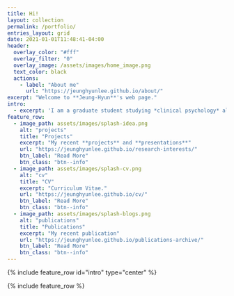 ```yaml
---
title: Hi!
layout: collection
permalink: /portfolio/
entries_layout: grid
date: 2021-01-01T11:48:41-04:00
header:
  overlay_color: "#fff"
  overlay_filter: "0"
  overlay_image: /assets/images/home_image.png
  text_color: black
  actions:
    - label: "About me"
      url: "https://jeunghyunlee.github.io/about/"
excerpt: "Welcome to **Jeung-Hyun**'s web page."
intro:
  - excerpt: 'I am a graduate student studying *clinical psychology* along with *neuroimaging techniques* and *computational modeling*.' 
feature_row:
  - image_path: assets/images/splash-idea.png
    alt: "projects"
    title: "Projects"
    excerpt: "My recent **projects** and **presentations**"
    url: "https://jeunghyunlee.github.io/research-interests/"
    btn_label: "Read More"
    btn_class: "btn--info"
  - image_path: assets/images/splash-cv.png
    alt: "cv"
    title: "CV"
    excerpt: "Curriculum Vitae."
    url: "https://jeunghyunlee.github.io/cv/"
    btn_label: "Read More"
    btn_class: "btn--info"
  - image_path: assets/images/splash-blogs.png
    alt: "publications"
    title: "Publications"
    excerpt: "My recent publication"
    url: "https://jeunghyunlee.github.io/publications-archive/"
    btn_label: "Read More"
    btn_class: "btn--info"
---
```


{% include feature_row id="intro" type="center" %}

{% include feature_row %}

